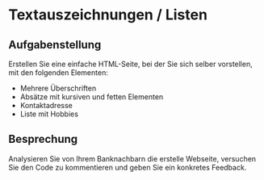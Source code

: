 # Textauszeichnungen / Listen

## Aufgabenstellung

Erstellen Sie eine einfache HTML-Seite, bei der Sie sich selber vorstellen, mit den folgenden Elementen:

- Mehrere Überschriften
- Absätze mit kursiven und fetten Elementen
- Kontaktadresse
- Liste mit Hobbies

## Besprechung

Analysieren Sie von Ihrem Banknachbarn die erstelle Webseite, versuchen Sie den Code zu kommentieren und geben Sie ein konkretes Feedback.